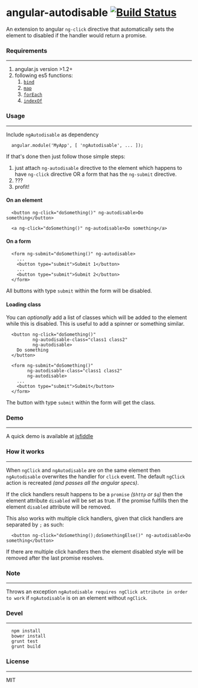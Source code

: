 # angular-autodisable [![Build Status](https://travis-ci.org/kirstein/angular-autodisable.png)](https://travis-ci.org/kirstein/angular-autodisable)

An extension to angular `ng-click` directive that automatically sets the element to disabled if the handler would return a promise.

### Requirements
---

1. angular.js version >1.2+
2. following es5 functions:  
    1. [`bind`](https://developer.mozilla.org/en-US/docs/Web/JavaScript/Reference/Global_Objects/Function/bind)
    2. [`map`](https://developer.mozilla.org/en-US/docs/Web/JavaScript/Reference/Global_Objects/Array/map)
    3. [`forEach`](https://developer.mozilla.org/en-US/docs/Web/JavaScript/Reference/Global_Objects/Array/forEach)
    4. [`indexOf`](https://developer.mozilla.org/en-US/docs/Web/JavaScript/Reference/Global_Objects/Array/indexOf)


### Usage
---

Include `ngAutodisable` as dependency  

```
  angular.module('MyApp', [ 'ngAutodisable', ... ]);
``` 

If that's done then just follow those simple steps:  

1. just attach `ng-autodisable` directive to the element which happens to have `ng-click` directive OR a form that has the `ng-submit` directive.
2. ???
3. profit!

#### On an element

```
  <button ng-click="doSomething()" ng-autodisable>Do something</button>
  
  <a ng-click="doSomething()" ng-autodisable>Do something</a>
```

#### On a form

```
  <form ng-submit="doSomething()" ng-autodisable> 
    ...
    <button type="submit">Submit 1</button> 
    ...
    <button type="submit">Submit 2</button> 
  </form>
```
All buttons with type `submit` within the form will be disabled.

#### Loading class

You can *optionally* add a list of classes which will be added to the element while this is disabled. This is useful to add a spinner or something similar.

```
  <button ng-click="doSomething()" 
          ng-autodisable-class="class1 class2" 
          ng-autodisable>
    Do something
  </button>
  
  <form ng-submit="doSomething()" 
        ng-autodisable-class="class1 class2"
        ng-autodisable> 
    ...
    <button type="submit">Submit</button> 
  </form>
```
The button with type `submit` within the form will get the class.

### Demo
---

A quick demo is available at [jsfiddle](http://jsfiddle.net/kirstein/wXnks/embedded/result/)

### How it works
---

When `ngClick` and `ngAutodisable` are on the same element then `ngAutodisable` overwrites the handler for `click` event. The default `ngClick` action is recreated _(and passes all the angular specs)_.  

If the click handlers result happens to be a `promise` _(`$http` or `$q`)_ then the element attribute `disabled` will be set as true. If the promise fulfills then the element `disabled` attribute will be removed.

This also works with multiple click handlers, given that click handlers are separated by `;` as such:  

```
  <button ng-click="doSomething();doSomethingElse()" ng-autodisable>Do something</button>
```

If there are multiple click handlers then the element disabled style will be removed after the last promise resolves.

### Note
---

Throws an exception `ngAutodisable requires ngClick attribute in order to work` if `ngAutodisable` is on an element without `ngClick`.

### Devel
---

```
  npm install
  bower install
  grunt test
  grunt build
```

### License
---

MIT



